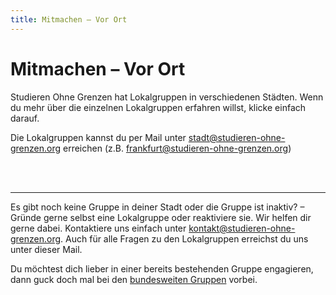 ```yaml
---
title: Mitmachen – Vor Ort
---
```


# Mitmachen – Vor Ort
Studieren Ohne Grenzen hat Lokalgruppen in verschiedenen Städten. 
Wenn du mehr über die einzelnen Lokalgruppen erfahren willst, klicke einfach darauf.

<sog-map map-type="germany" places-config="get_involved/map_germany"></sog-map>

Die Lokalgruppen kannst du per Mail unter stadt@studieren-ohne-grenzen.org erreichen (z.B. frankfurt@studieren-ohne-grenzen.org)

<br>
<br>

---

Es gibt noch keine Gruppe in deiner Stadt oder die Gruppe ist inaktiv? – Gründe gerne selbst eine Lokalgruppe oder reaktiviere sie. Wir helfen dir gerne dabei. Kontaktiere uns einfach unter kontakt@studieren-ohne-grenzen.org. Auch für alle Fragen zu den Lokalgruppen erreichst du uns unter dieser Mail.

Du möchtest dich lieber in einer bereits bestehenden Gruppe engagieren, dann guck doch mal bei den [bundesweiten Gruppen](/get_involved/remotely) vorbei.





